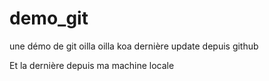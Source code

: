 # demo_git
une démo de git
oilla oilla koa
dernière update depuis github

Et la dernière depuis ma machine locale
